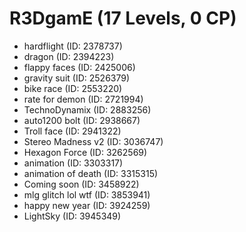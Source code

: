 # R3DgamE (17 Levels, 0 CP)

- hardflight (ID: 2378737)
- dragon (ID: 2394223)
- flappy faces (ID: 2425006)
- gravity suit (ID: 2526379)
- bike race (ID: 2553220)
- rate for demon (ID: 2721994)
-  TechnoDynamix (ID: 2883256)
- auto1200 bolt (ID: 2938667)
- Troll face (ID: 2941322)
- Stereo Madness v2 (ID: 3036747)
- Hexagon Force (ID: 3262569)
- animation (ID: 3303317)
- animation of death (ID: 3315315)
- Coming soon (ID: 3458922)
- mlg glitch lol wtf (ID: 3853941)
- happy new year (ID: 3924259)
- LightSky (ID: 3945349)

